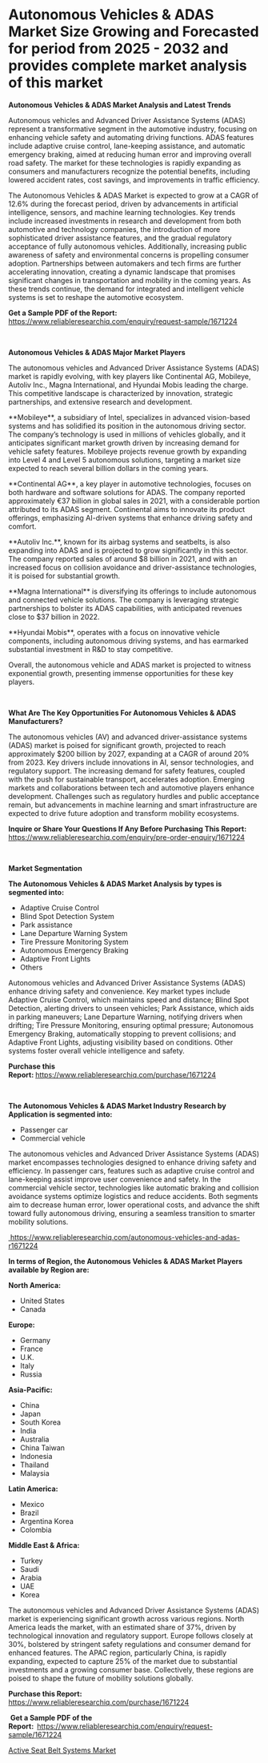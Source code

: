 <p><h1>Autonomous Vehicles & ADAS Market Size Growing and Forecasted for period from 2025 - 2032 and provides complete market analysis of this market</h1></p><p><strong>Autonomous Vehicles & ADAS Market Analysis and Latest Trends</strong></p>
<p><p>Autonomous vehicles and Advanced Driver Assistance Systems (ADAS) represent a transformative segment in the automotive industry, focusing on enhancing vehicle safety and automating driving functions. ADAS features include adaptive cruise control, lane-keeping assistance, and automatic emergency braking, aimed at reducing human error and improving overall road safety. The market for these technologies is rapidly expanding as consumers and manufacturers recognize the potential benefits, including lowered accident rates, cost savings, and improvements in traffic efficiency.</p><p>The Autonomous Vehicles & ADAS Market is expected to grow at a CAGR of 12.6% during the forecast period, driven by advancements in artificial intelligence, sensors, and machine learning technologies. Key trends include increased investments in research and development from both automotive and technology companies, the introduction of more sophisticated driver assistance features, and the gradual regulatory acceptance of fully autonomous vehicles. Additionally, increasing public awareness of safety and environmental concerns is propelling consumer adoption. Partnerships between automakers and tech firms are further accelerating innovation, creating a dynamic landscape that promises significant changes in transportation and mobility in the coming years. As these trends continue, the demand for integrated and intelligent vehicle systems is set to reshape the automotive ecosystem.</p></p>
<p><strong>Get a Sample PDF of the Report:&nbsp;</strong> <a href="https://www.reliableresearchiq.com/enquiry/request-sample/1671224?utm_campaign=2449&utm_medium=2&utm_source=Github&utm_content=ia&utm_term=25032025&utm_id=autonomous-vehicles-adas">https://www.reliableresearchiq.com/enquiry/request-sample/1671224</a></p>
<p>&nbsp;</p>
<p><strong>Autonomous Vehicles & ADAS Major Market Players</strong></p>
<p><p>The autonomous vehicles and Advanced Driver Assistance Systems (ADAS) market is rapidly evolving, with key players like Continental AG, Mobileye, Autoliv Inc., Magna International, and Hyundai Mobis leading the charge. This competitive landscape is characterized by innovation, strategic partnerships, and extensive research and development.</p><p>**Mobileye**, a subsidiary of Intel, specializes in advanced vision-based systems and has solidified its position in the autonomous driving sector. The company’s technology is used in millions of vehicles globally, and it anticipates significant market growth driven by increasing demand for vehicle safety features. Mobileye projects revenue growth by expanding into Level 4 and Level 5 autonomous solutions, targeting a market size expected to reach several billion dollars in the coming years.</p><p>**Continental AG**, a key player in automotive technologies, focuses on both hardware and software solutions for ADAS. The company reported approximately €37 billion in global sales in 2021, with a considerable portion attributed to its ADAS segment. Continental aims to innovate its product offerings, emphasizing AI-driven systems that enhance driving safety and comfort.</p><p>**Autoliv Inc.**, known for its airbag systems and seatbelts, is also expanding into ADAS and is projected to grow significantly in this sector. The company reported sales of around $8 billion in 2021, and with an increased focus on collision avoidance and driver-assistance technologies, it is poised for substantial growth.</p><p>**Magna International** is diversifying its offerings to include autonomous and connected vehicle solutions. The company is leveraging strategic partnerships to bolster its ADAS capabilities, with anticipated revenues close to $37 billion in 2022. </p><p>**Hyundai Mobis**, operates with a focus on innovative vehicle components, including autonomous driving systems, and has earmarked substantial investment in R&D to stay competitive. </p><p>Overall, the autonomous vehicle and ADAS market is projected to witness exponential growth, presenting immense opportunities for these key players.</p></p>
<p>&nbsp;</p>
<p><strong>What Are The Key Opportunities For Autonomous Vehicles & ADAS Manufacturers?</strong></p>
<p><p>The autonomous vehicles (AV) and advanced driver-assistance systems (ADAS) market is poised for significant growth, projected to reach approximately $200 billion by 2027, expanding at a CAGR of around 20% from 2023. Key drivers include innovations in AI, sensor technologies, and regulatory support. The increasing demand for safety features, coupled with the push for sustainable transport, accelerates adoption. Emerging markets and collaborations between tech and automotive players enhance development. Challenges such as regulatory hurdles and public acceptance remain, but advancements in machine learning and smart infrastructure are expected to drive future adoption and transform mobility ecosystems.</p></p>
<p><strong>Inquire or Share Your Questions If Any Before Purchasing This Report:</strong> <a href="https://www.reliableresearchiq.com/enquiry/pre-order-enquiry/1671224?utm_campaign=2449&utm_medium=2&utm_source=Github&utm_content=ia&utm_term=25032025&utm_id=autonomous-vehicles-adas">https://www.reliableresearchiq.com/enquiry/pre-order-enquiry/1671224</a></p>
<p>&nbsp;</p>
<p><strong>Market Segmentation</strong></p>
<p><strong>The Autonomous Vehicles & ADAS Market Analysis by types is segmented into:</strong></p>
<p><ul><li>Adaptive Cruise Control</li><li>Blind Spot Detection System</li><li>Park assistance</li><li>Lane Departure Warning System</li><li>Tire Pressure Monitoring System</li><li>Autonomous Emergency Braking</li><li>Adaptive Front Lights</li><li>Others</li></ul></p>
<p><p>Autonomous vehicles and Advanced Driver Assistance Systems (ADAS) enhance driving safety and convenience. Key market types include Adaptive Cruise Control, which maintains speed and distance; Blind Spot Detection, alerting drivers to unseen vehicles; Park Assistance, which aids in parking maneuvers; Lane Departure Warning, notifying drivers when drifting; Tire Pressure Monitoring, ensuring optimal pressure; Autonomous Emergency Braking, automatically stopping to prevent collisions; and Adaptive Front Lights, adjusting visibility based on conditions. Other systems foster overall vehicle intelligence and safety.</p></p>
<p><strong>Purchase this Report:&nbsp;</strong><a href="https://www.reliableresearchiq.com/purchase/1671224?utm_campaign=2449&utm_medium=2&utm_source=Github&utm_content=ia&utm_term=25032025&utm_id=autonomous-vehicles-adas">https://www.reliableresearchiq.com/purchase/1671224</a></p>
<p>&nbsp;</p>
<p><strong>The Autonomous Vehicles & ADAS Market Industry Research by Application is segmented into:</strong></p>
<p><ul><li>Passenger car</li><li>Commercial vehicle</li></ul></p>
<p><p>The autonomous vehicles and Advanced Driver Assistance Systems (ADAS) market encompasses technologies designed to enhance driving safety and efficiency. In passenger cars, features such as adaptive cruise control and lane-keeping assist improve user convenience and safety. In the commercial vehicle sector, technologies like automatic braking and collision avoidance systems optimize logistics and reduce accidents. Both segments aim to decrease human error, lower operational costs, and advance the shift toward fully autonomous driving, ensuring a seamless transition to smarter mobility solutions.</p></p>
<p><a href="https://www.reliableresearchiq.com/autonomous-vehicles-and-adas-r1671224?utm_campaign=2449&utm_medium=2&utm_source=Github&utm_content=ia&utm_term=25032025&utm_id=autonomous-vehicles-adas">&nbsp;https://www.reliableresearchiq.com/autonomous-vehicles-and-adas-r1671224</a></p>
<p><strong>In terms of Region, the Autonomous Vehicles & ADAS Market Players available by Region are:</strong></p>
<p>
    <p> <strong> North America: </strong>
        <ul>
            <li>United States</li>
            <li>Canada</li>
        </ul>
        </p> 
    <p> <strong> Europe: </strong>
        <ul>
            <li>Germany</li>
            <li>France</li>
            <li>U.K.</li>
            <li>Italy</li>
            <li>Russia</li>
        </ul>
        </p> 
    <p> <strong> Asia-Pacific: </strong>
        <ul>
            <li>China</li>
            <li>Japan</li>
            <li>South Korea</li>
            <li>India</li>
            <li>Australia</li>
            <li>China Taiwan</li>
            <li>Indonesia</li>
            <li>Thailand</li>
            <li>Malaysia</li>
        </ul>
        </p> 
    <p> <strong> Latin America: </strong>
        <ul>
            <li>Mexico</li>
            <li>Brazil</li>
            <li>Argentina Korea</li>
            <li>Colombia</li>
        </ul>
        </p> 
    <p> <strong> Middle East & Africa: </strong>
        <ul>
            <li>Turkey</li>
            <li>Saudi</li>
            <li>Arabia</li>
            <li>UAE</li>
            <li>Korea</li>
        </ul>
    </p>
    </p>
<p><p>The autonomous vehicles and Advanced Driver Assistance Systems (ADAS) market is experiencing significant growth across various regions. North America leads the market, with an estimated share of 37%, driven by technological innovation and regulatory support. Europe follows closely at 30%, bolstered by stringent safety regulations and consumer demand for enhanced features. The APAC region, particularly China, is rapidly expanding, expected to capture 25% of the market due to substantial investments and a growing consumer base. Collectively, these regions are poised to shape the future of mobility solutions globally.</p></p>
<p><strong>Purchase this Report: </strong><a href="https://www.reliableresearchiq.com/purchase/1671224?utm_campaign=2449&utm_medium=2&utm_source=Github&utm_content=ia&utm_term=25032025&utm_id=autonomous-vehicles-adas">https://www.reliableresearchiq.com/purchase/1671224</a></p>
<p>&nbsp;<strong>Get a Sample PDF of the Report:&nbsp;&nbsp;</strong><a href="https://www.reliableresearchiq.com/enquiry/request-sample/1671224?utm_campaign=2449&utm_medium=2&utm_source=Github&utm_content=ia&utm_term=25032025&utm_id=autonomous-vehicles-adas">https://www.reliableresearchiq.com/enquiry/request-sample/1671224</a></p>
<p><strong></strong></p>
<p><p><a href="https://github.com/norbeludie83/Market-Research-Report-List-1/blob/main/active-seat-belt-systems-market.md?utm_campaign=2449&utm_medium=2&utm_source=Github&utm_content=ia&utm_term=25032025&utm_id=autonomous-vehicles-adas">Active Seat Belt Systems Market</a></p></p>